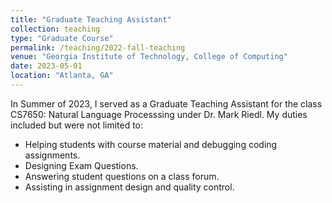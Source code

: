 ```yaml
---
title: "Graduate Teaching Assistant"
collection: teaching
type: "Graduate Course"
permalink: /teaching/2022-fall-teaching
venue: "Georgia Institute of Technology, College of Computing"
date: 2023-05-01
location: "Atlanta, GA"
---
```


In Summer of 2023, I served as a Graduate Teaching Assistant for the class CS7650: Natural Language Processsing under Dr. Mark Riedl. My duties included but were not limited to:

- Helping students with course material and debugging coding assignments.
- Designing Exam Questions.
- Answering student questions on a class forum.
- Assisting in assignment design and quality control.
